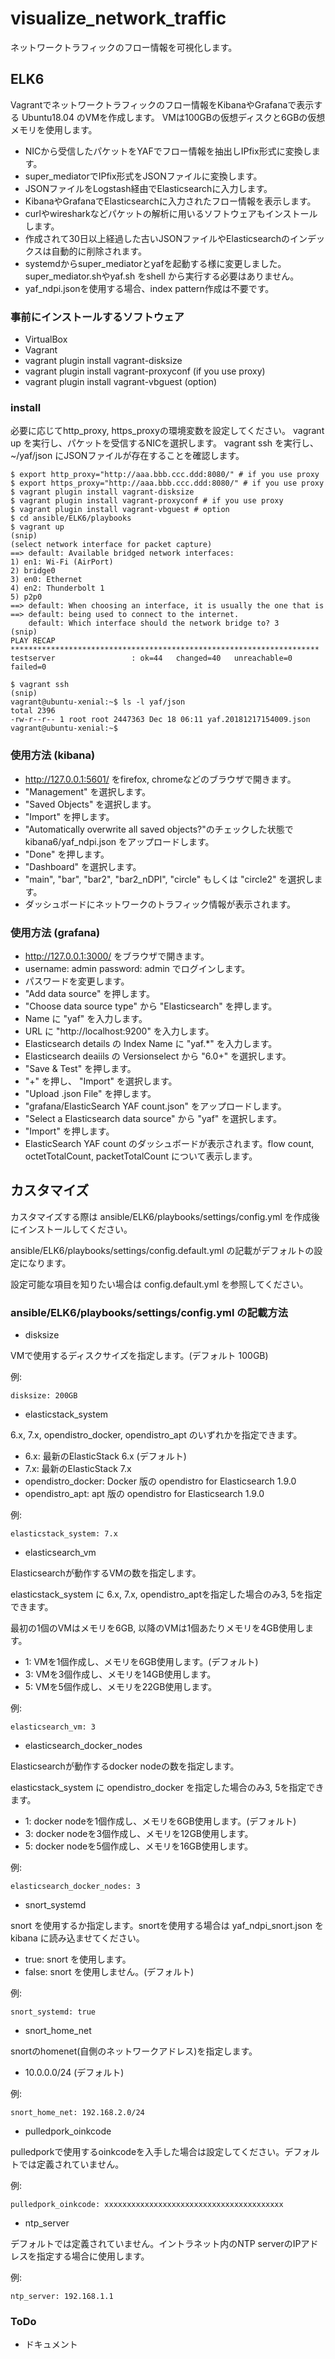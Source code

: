 # visualize_network_traffic
ネットワークトラフィックのフロー情報を可視化します。

## ELK6
Vagrantでネットワークトラフィックのフロー情報をKibanaやGrafanaで表示する Ubuntu18.04 のVMを作成します。
VMは100GBの仮想ディスクと6GBの仮想メモリを使用します。
* NICから受信したパケットをYAFでフロー情報を抽出しIPfix形式に変換します。
* super_mediatorでIPfix形式をJSONファイルに変換します。
* JSONファイルをLogstash経由でElasticsearchに入力します。
* KibanaやGrafanaでElasticsearchに入力されたフロー情報を表示します。
* curlやwiresharkなどパケットの解析に用いるソフトウェアもインストールします。
* 作成されて30日以上経過した古いJSONファイルやElasticsearchのインデックスは自動的に削除されます。
* systemdからsuper_mediatorとyafを起動する様に変更しました。super_mediator.shやyaf.sh をshell から実行する必要はありません。
* yaf_ndpi.jsonを使用する場合、index pattern作成は不要です。
### 事前にインストールするソフトウェア
* VirtualBox
* Vagrant
* vagrant plugin install vagrant-disksize
* vagrant plugin install vagrant-proxyconf (if you use proxy)
* vagrant plugin install vagrant-vbguest (option)

### install
必要に応じてhttp_proxy, https_proxyの環境変数を設定してください。
vagrant up を実行し、パケットを受信するNICを選択します。
vagrant ssh を実行し、~/yaf/json にJSONファイルが存在することを確認します。

    $ export http_proxy="http://aaa.bbb.ccc.ddd:8080/" # if you use proxy
    $ export https_proxy="http://aaa.bbb.ccc.ddd:8080/" # if you use proxy
    $ vagrant plugin install vagrant-disksize
    $ vagrant plugin install vagrant-proxyconf # if you use proxy
    $ vagrant plugin install vagrant-vbguest # option
    $ cd ansible/ELK6/playbooks
    $ vagrant up
    (snip)
    (select network interface for packet capture)
    ==> default: Available bridged network interfaces:
    1) en1: Wi-Fi (AirPort)
    2) bridge0
    3) en0: Ethernet
    4) en2: Thunderbolt 1
    5) p2p0
    ==> default: When choosing an interface, it is usually the one that is
    ==> default: being used to connect to the internet.
        default: Which interface should the network bridge to? 3
    (snip)
    PLAY RECAP *********************************************************************
    testserver                 : ok=44   changed=40   unreachable=0    failed=0       
    
    $ vagrant ssh
    (snip)
    vagrant@ubuntu-xenial:~$ ls -l yaf/json
    total 2396
    -rw-r--r-- 1 root root 2447363 Dec 18 06:11 yaf.20181217154009.json
    vagrant@ubuntu-xenial:~$ 
    
### 使用方法 (kibana)
- http://127.0.0.1:5601/ をfirefox, chromeなどのブラウザで開きます。
- "Management" を選択します。
- "Saved Objects" を選択します。
- "Import" を押します。
- "Automatically overwrite all saved objects?"のチェックした状態で kibana6/yaf_ndpi.json をアップロードします。
- "Done" を押します。
- "Dashboard" を選択します。
- "main", "bar", "bar2", "bar2_nDPI", "circle" もしくは "circle2" を選択します。
- ダッシュボードにネットワークのトラフィック情報が表示されます。

### 使用方法 (grafana)
- http://127.0.0.1:3000/ をブラウザで開きます。
- username: admin password: admin でログインします。
- パスワードを変更します。
- "Add data source" を押します。
- "Choose data source type" から "Elasticsearch" を押します。
- Name に "yaf" を入力します。
- URL に "http://localhost:9200" を入力します。
- Elasticsearch details の Index Name に "yaf.*" を入力します。
- Elasticsearch deaiils の Versionselect から "6.0+" を選択します。
- "Save & Test" を押します。
- "+" を押し、 "Import" を選択します。
- "Upload .json File" を押します。
- "grafana/ElasticSearch YAF count.json" をアップロードします。
- "Select a Elasticsearch data source" から "yaf" を選択します。
- "Import" を押します。
- ElasticSearch YAF count のダッシュボードが表示されます。flow count, octetTotalCount, packetTotalCount について表示します。

## カスタマイズ
カスタマイズする際は
ansible/ELK6/playbooks/settings/config.yml
を作成後にインストールしてください。

ansible/ELK6/playbooks/settings/config.default.yml
の記載がデフォルトの設定になります。


設定可能な項目を知りたい場合は config.default.yml を参照してください。

### ansible/ELK6/playbooks/settings/config.yml の記載方法

- disksize

VMで使用するディスクサイズを指定します。(デフォルト 100GB)

例:

    disksize: 200GB

- elasticstack_system

6.x, 7.x, opendistro_docker, opendistro_apt のいずれかを指定できます。
  - 6.x: 最新のElasticStack 6.x (デフォルト)
  - 7.x: 最新のElasticStack 7.x
  - opendistro_docker: Docker 版の opendistro for Elasticsearch 1.9.0
  - opendistro_apt: apt 版の opendistro for Elasticsearch 1.9.0

例:

    elasticstack_system: 7.x

- elasticsearch_vm

Elasticsearchが動作するVMの数を指定します。

elasticstack_system に 6.x, 7.x, opendistro_aptを指定した場合のみ3, 5を指定できます。

最初の1個のVMはメモリを6GB, 以降のVMは1個あたりメモリを4GB使用します。
  - 1: VMを1個作成し、メモリを6GB使用します。(デフォルト)
  - 3: VMを3個作成し、メモリを14GB使用します。
  - 5: VMを5個作成し、メモリを22GB使用します。

例:

    elasticsearch_vm: 3

- elasticsearch_docker_nodes

Elasticsearchが動作するdocker nodeの数を指定します。

elasticstack_system に opendistro_docker を指定した場合のみ3, 5を指定できます。

  - 1: docker nodeを1個作成し、メモリを6GB使用します。(デフォルト)
  - 3: docker nodeを3個作成し、メモリを12GB使用します。
  - 5: docker nodeを5個作成し、メモリを16GB使用します。

例:

    elasticsearch_docker_nodes: 3

- snort_systemd

snort を使用するか指定します。snortを使用する場合は yaf_ndpi_snort.json を kibana に読み込ませてください。

  - true: snort を使用します。
  - false: snort を使用しません。(デフォルト)

例:

    snort_systemd: true

- snort_home_net

snortのhomenet(自側のネットワークアドレス)を指定します。

  - 10.0.0.0/24 (デフォルト)

例:

    snort_home_net: 192.168.2.0/24

- pulledpork_oinkcode

pulledporkで使用するoinkcodeを入手した場合は設定してください。デフォルトでは定義されていません。

例:

    pulledpork_oinkcode: xxxxxxxxxxxxxxxxxxxxxxxxxxxxxxxxxxxxxxxx

- ntp_server

デフォルトでは定義されていません。イントラネット内のNTP serverのIPアドレスを指定する場合に使用します。

例:

    ntp_server: 192.168.1.1

### ToDo
- ドキュメント
